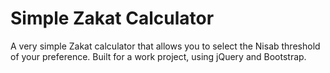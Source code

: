 # Simple Zakat Calculator
A very simple Zakat calculator that allows you to select the Nisab threshold of your preference. Built for a work project, using jQuery and Bootstrap. 
